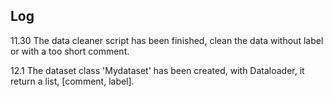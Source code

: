 ## Log

11.30 The data cleaner script has been finished, clean the data without label or with a too short comment.

12.1 The dataset class 'Mydataset' has been created, with Dataloader, it return a list, [comment, label].